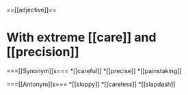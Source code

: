 ==[[adjective]]==
# With extreme [[care]] and [[precision]]

===[[Synonym]]s===
*[[careful]]
*[[precise]]
*[[painstaking]]

===[[Antonym]]s===
*[[sloppy]]
*[[careless]]
*[[slapdash]]